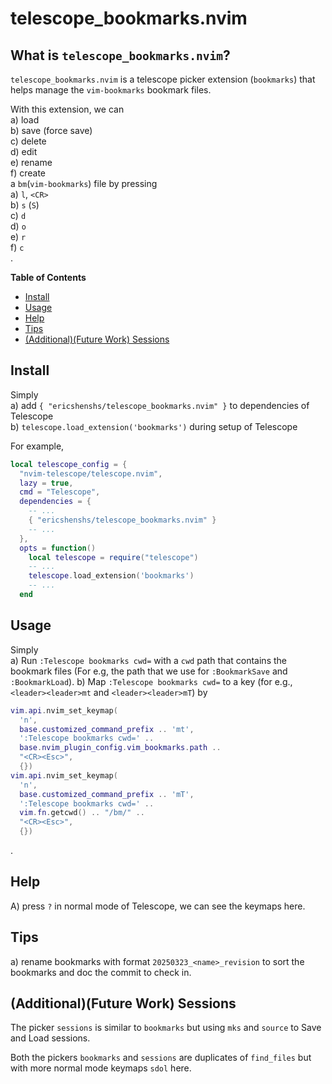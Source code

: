 # telescope_bookmarks.nvim

## What is `telescope_bookmarks.nvim`?

`telescope_bookmarks.nvim` is a telescope picker extension (`bookmarks`) that
helps manage the `vim-bookmarks` bookmark files.

With this extension, we can  
a) load  
b) save (force save)  
c) delete  
d) edit  
e) rename  
f) create  
a `bm`(`vim-bookmarks`) file by pressing  
a) `l`, `<CR>`  
b) `s` (`S`)  
c) `d`  
d) `o`  
e) `r`  
f) `c`  
.

<!-- START doctoc generated TOC please keep comment here to allow auto update -->
<!-- DON'T EDIT THIS SECTION, INSTEAD RE-RUN doctoc TO UPDATE -->
**Table of Contents**

- [Install](#install)
- [Usage](#usage)
- [Help](#help)
- [Tips](#tips)
- [(Additional)(Future Work) Sessions](#additionalfuture-work-sessions)

<!-- END doctoc generated TOC please keep comment here to allow auto update -->

## Install

Simply  
a) add `{ "ericshenshs/telescope_bookmarks.nvim" }` to dependencies of Telescope  
b) `telescope.load_extension('bookmarks')` during setup of Telescope  

For example,
```lua
local telescope_config = {
  "nvim-telescope/telescope.nvim",
  lazy = true,
  cmd = "Telescope",
  dependencies = {
    -- ...
    { "ericshenshs/telescope_bookmarks.nvim" }
    -- ...
  },
  opts = function()
    local telescope = require("telescope")
    -- ...
    telescope.load_extension('bookmarks')
    -- ...
  end
```

## Usage

Simply  
a) Run `:Telescope bookmarks cwd=` with a `cwd` path that contains the bookmark files 
  (For e.g, the path that we use for `:BookmarkSave` and `:BookmarkLoad`).
b) Map `:Telescope bookmarks cwd=` to a key (for e.g., `<leader><leader>mt` and `<leader><leader>mT`) by
```lua
vim.api.nvim_set_keymap(
  'n',
  base.customized_command_prefix .. 'mt',
  ':Telescope bookmarks cwd=' ..
  base.nvim_plugin_config.vim_bookmarks.path ..
  "<CR><Esc>",
  {})
vim.api.nvim_set_keymap(
  'n',
  base.customized_command_prefix .. 'mT',
  ':Telescope bookmarks cwd=' ..
  vim.fn.getcwd() .. "/bm/" ..
  "<CR><Esc>",
  {})
```
.

## Help

A) press `?` in normal mode of Telescope, we can see the keymaps here.

## Tips

a) rename bookmarks with format `20250323_<name>_revision` to sort the bookmarks and doc the commit to check in.

## (Additional)(Future Work) Sessions

The picker `sessions` is similar to `bookmarks` but using `mks` and `source` to Save and Load sessions.

Both the pickers `bookmarks` and `sessions` are duplicates of `find_files` but with more normal mode keymaps `sdol` here.
